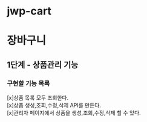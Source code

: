 # jwp-cart
# 장바구니
## 1단계 - 상품관리 기능
### 구현할 기능 목록
[x]상품 목록 모두 조회한다.   
[x]상품 생성,조회,수정,삭제 API를 만든다.   
[x]관리자 페이지에서 상품을 생성,조회,수정,삭제 할 수 있다.   
